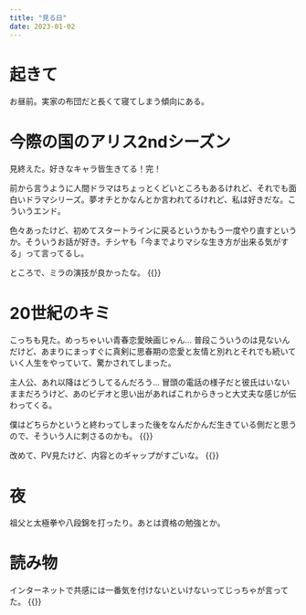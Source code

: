 ```yaml
---
title: "見る日"
date: 2023-01-02
---
```


# 起きて
お昼前。実家の布団だと長くて寝てしまう傾向にある。

# 今際の国のアリス2ndシーズン
見終えた。好きなキャラ皆生きてる！完！

前から言うように人間ドラマはちょっとくどいところもあるけれど、それでも面白いドラマシリーズ。夢オチとかなんとか言われてるけれど、私は好きだな。こういうエンド。

色々あったけど、初めてスタートラインに戻るというかもう一度やり直すというか。そういうお話が好き。チシヤも「今までよりマシな生き方が出来る気がする」って言ってるし。

ところで、ミラの演技が良かったな。
{{<youtube P3HfyGxa0qQ>}}
# 20世紀のキミ
こっちも見た。めっちゃいい青春恋愛映画じゃん... 普段こういうのは見ないんだけど、あまりにまっすぐに真剣に思春期の恋愛と友情と別れとそれでも続いていく人生をやっていて、驚かされてしまった。

主人公、あれ以降はどうしてるんだろう... 冒頭の電話の様子だと彼氏はいないままだろうけど、あのビデオと思い出があればこれからきっと大丈夫な感じが伝わってくる。

僕はどちらかというと終わってしまった後をなんだかんだ生きている側だと思うので、そういう人に刺さるのかも。
{{<tweet user="dango_bot" id="1609859914054369281">}}

改めて、PV見たけど、内容とのギャップがすごいな。
{{<youtube aA4Yk1j8_4Y>}}


# 夜
祖父と太極拳や八段錦を打ったり。あとは資格の勉強とか。
# 読み物
インターネットで共感には一番気を付けないといけないってじっちゃが言ってた。
{{<tweet user="dango_bot" id="1609875875314696194">}}